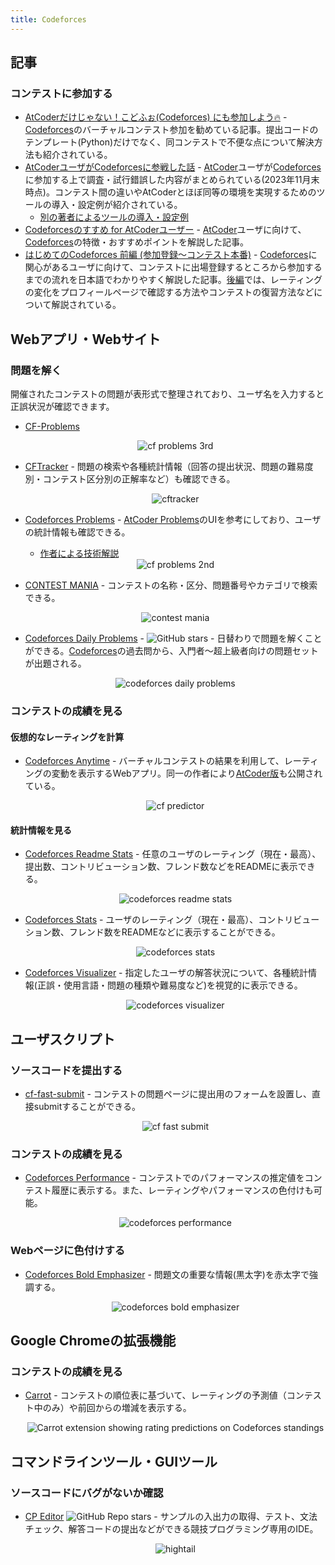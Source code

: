```yaml
---
title: Codeforces
---
```


## 記事

### コンテストに参加する

- [AtCoderだけじゃない！こどふぉ(Codeforces) にも参加しよう🔥](https://qiita.com/Jessica_nao_/items/a7b621ee90856041d25d) - [Codeforces](https://codeforces.com/)のバーチャルコンテスト参加を勧めている記事。提出コードのテンプレート(Python)だけでなく、同コンテストで不便な点について解決方法も紹介されている。
- [AtCoderユーザがCodeforcesに参戦した話](https://qiita.com/tosh55/items/7703e9f1306ca7e00d10) - [AtCoder](https://atcoder.jp/)ユーザが[Codeforces](https://codeforces.com/)に参加する上で調査・試行錯誤した内容がまとめられている(2023年11月末時点)。コンテスト間の違いやAtCoderとほぼ同等の環境を実現するためのツールの導入・設定例が紹介されている。
    - [別の著者によるツールの導入・設定例](https://atug.tokyo/?p=598)
- [Codeforcesのすすめ for AtCoderユーザー](https://ywmt.hatenablog.com/entry/2019/10/17/120914) - [AtCoder](https://atcoder.jp/)ユーザに向けて、[Codeforces](https://codeforces.com/)の特徴・おすすめポイントを解説した記事。
- [はじめてのCodeforces 前編 (参加登録〜コンテスト本番)](https://noimin.hatenablog.com/entry/2019/10/18/162521) - [Codeforces](https://codeforces.com/)に関心があるユーザに向けて、コンテストに出場登録するところから参加するまでの流れを日本語でわかりやすく解説した記事。[後編](https://noimin.hatenablog.com/entry/2019/10/19/152633)では、レーティングの変化をプロフィールページで確認する方法やコンテストの復習方法などについて解説されている。

## Webアプリ・Webサイト

### 問題を解く

開催されたコンテストの問題が表形式で整理されており、ユーザ名を入力すると正誤状況が確認できます。

- [CF-Problems](https://tom0727.github.io/cf-problems/)

    <div align="center">
      <img loading = "lazy" src="../../images/related_contest_sites/codeforces/cf_problems_3rd.png" alt="cf problems 3rd">
    </div>

- [CFTracker](https://cftracker.netlify.app/contests) - 問題の検索や各種統計情報（回答の提出状況、問題の難易度別・コンテスト区分別の正解率など）も確認できる。

    <div align="center">
      <img loading="lazy" src="../../images/related_contest_sites/codeforces/cftracker.png" alt="cftracker">
    </div>

- [Codeforces Problems](https://cf.kira924age.com/#/table/) - [AtCoder Problems](https://kenkoooo.com/atcoder/)のUIを参考にしており、ユーザの統計情報も確認できる。
    - [作者による技術解説](https://kira000.hatenadiary.jp/entry/2021/03/06/123556)

    <div align="center">
      <img loading = "lazy" src="../../images/related_contest_sites/codeforces/cf_problems_2nd.png" alt="cf problems 2nd">
    </div>

- [CONTEST MANIA](https://contestmania.web.app/) - コンテストの名称・区分、問題番号やカテゴリで検索できる。

    <div align="center">
      <img loading = "lazy" src="../../images/related_contest_sites/codeforces/contest_mania.png" alt="contest mania">
    </div>

- [Codeforces Daily Problems](https://github.com/ika9810/Codeforces-Daily-Problems) - ![GitHub stars](https://img.shields.io/github/stars/ika9810/Codeforces-Daily-Problems?style=plastic) - 日替わりで問題を解くことができる。[Codeforces](https://codeforces.com/)の過去問から、入門者〜超上級者向けの問題セットが出題される。

    <div align="center">
      <img loading="lazy" src="../../images/related_contest_sites/codeforces/codeforces_daily_problems.png" alt="codeforces daily problems">
    </div>

### コンテストの成績を見る

#### 仮想的なレーティングを計算

- [Codeforces Anytime](https://codeforces-anytime.firebaseapp.com/) - バーチャルコンテストの結果を利用して、レーティングの変動を表示するWebアプリ。同一の作者により[AtCoder版](https://atcoder-anytime.sonoapp.page/)も公開されている。

    <div align="center">
      <img loading = "lazy" src="../../images/related_contest_sites/codeforces/codeforces_anytime.png" alt="cf predictor">
    </div>

#### 統計情報を見る

- [Codeforces Readme Stats](https://codeforces-readme-stats.vercel.app/) - 任意のユーザのレーティング（現在・最高）、提出数、コントリビューション数、フレンド数などをREADMEに表示できる。

    <div align="center">
      <img loading="lazy" src="../../images/related_contest_sites/codeforces/codeforces_readme_stats.png" alt="codeforces readme stats">
    </div>

- [Codeforces Stats](https://github.com/SiriusKoan/codeforces-stats) - ユーザのレーティング（現在・最高）、コントリビューション数、フレンド数をREADMEなどに表示することができる。

    <div align="center">
      <img loading = "lazy" src="../../images/related_contest_sites/codeforces/codeforces_stats.png" alt="codeforces stats">
    </div>

- [Codeforces Visualizer](https://cfviz.netlify.app/) - 指定したユーザの解答状況について、各種統計情報(正誤・使用言語・問題の種類や難易度など)を視覚的に表示できる。

    <div align="center">
      <img loading = "lazy" src="../../images/related_contest_sites/codeforces/codeforces_visualizer.png" alt="codeforces visualizer">
    </div>

## ユーザスクリプト

### ソースコードを提出する

- [cf-fast-submit](https://greasyfork.org/ja/scripts/371117-cf-fast-submit) - コンテストの問題ページに提出用のフォームを設置し、直接submitすることができる。

    <div align="center">
      <img loading = "lazy" src="../../images/related_contest_sites/codeforces/cf_fast_submit.png" alt="cf fast submit">
    </div>

### コンテストの成績を見る

- [Codeforces Performance](https://greasyfork.org/ja/scripts/402180-codeforces-performance) - コンテストでのパフォーマンスの推定値をコンテスト履歴に表示する。また、レーティングやパフォーマンスの色付けも可能。

    <div align="center">
      <img loading = "lazy" src="../../images/related_contest_sites/codeforces/codeforces_performance.png" alt="codeforces performance">
    </div>

### Webページに色付けする

- [Codeforces Bold Emphasizer](https://greasyfork.org/ja/scripts/427926-codeforces-bold-emphasizer) - 問題文の重要な情報(黒太字)を赤太字で強調する。

    <div align="center">
      <img loading = "lazy" src="../../images/related_contest_sites/codeforces/codeforces_bold_emphasizer.png" alt="codeforces bold emphasizer">
    </div>

## Google Chromeの拡張機能

### コンテストの成績を見る

- [Carrot](https://chromewebstore.google.com/detail/carrot/gakohpplicjdhhfllilcjpfildodfnnn) - コンテストの順位表に基づいて、レーティングの予測値（コンテスト中のみ）や前回からの増減を表示する。

    <div align="center">
      <img loading="lazy" src="../../images/related_contest_sites/codeforces/carrot.png" alt="Carrot extension showing rating predictions on Codeforces standings">
    </div>

## コマンドラインツール・GUIツール

### ソースコードにバグがないか確認

- [CP Editor](https://cpeditor.org/) ![GitHub Repo stars](https://img.shields.io/github/stars/cpeditor/cpeditor?style=plastic) - サンプルの入出力の取得、テスト、文法チェック、解答コードの提出などができる競技プログラミング専用のIDE。

    <div align="center">
      <img loading = "lazy" src="../../images/related_contest_sites/codeforces/cp_editor.jpg" alt="hightail">
    </div>
